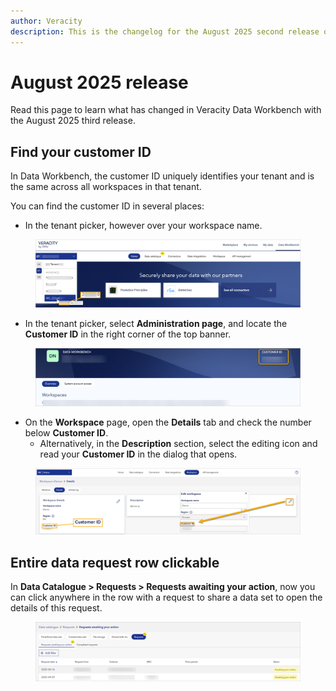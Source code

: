 ```yaml
---
author: Veracity
description: This is the changelog for the August 2025 second release of Data Workbench.
---
```


# August 2025 release
Read this page to learn what has changed in Veracity Data Workbench with the August 2025 third release. 

## Find your customer ID
In Data Workbench, the customer ID uniquely identifies your tenant and is the same across all workspaces in that tenant.

You can find the customer ID in several places:
- In the tenant picker, however over your workspace name.

<figure>
	<img src="assets/customer_id_hover.png"/>
</figure>

- In the tenant picker, select **Administration page**, and locate the **Customer ID** in the right corner of the top banner.
<figure>
	<img src="assets/customer_id_page.png"/>
</figure>

- On the **Workspace** page, open the **Details** tab and check the number below **Customer ID**.
	- Alternatively, in the **Description** section, select the editing icon and read your **Customer ID** in the dialog that opens.

<figure>
	<img src="assets/customer_id_workspace.png"/>
</figure>

## Entire data request row clickable
In **Data Catalogue > Requests > Requests awaiting your action**, now you can click anywhere in the row with a request to share a data set to open the details of this request.

<figure>
	<img src="assets/awaiting_requests.png"/>
</figure>